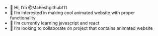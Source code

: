 - 👋 Hi, I’m @Maheshgithub111
- 👀 I’m interested in making cool animated website with proper functionality
- 🌱 I’m currently learning javascript and react
- 💞️ I’m looking to collaborate on project that contains animated website


<!---
Maheshgithub111/Maheshgithub111 is a ✨ special ✨ repository because its `README.md` (this file) appears on your GitHub profile.
You can click the Preview link to take a look at your changes.
--->

